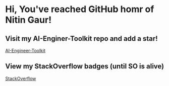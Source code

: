 # Hi, You've reached GitHub homr of Nitin Gaur!

## Visit my AI-Enginer-Toolkit repo and add a star!
[AI-Engineer-Toolkit](https://github.com/nigaur/ai-engineer-toolkit/)

## View my StackOverflow badges (until SO is alive)
[StackOverflow](https://stackoverflow.com/users/1166503/nitin-gaur)
